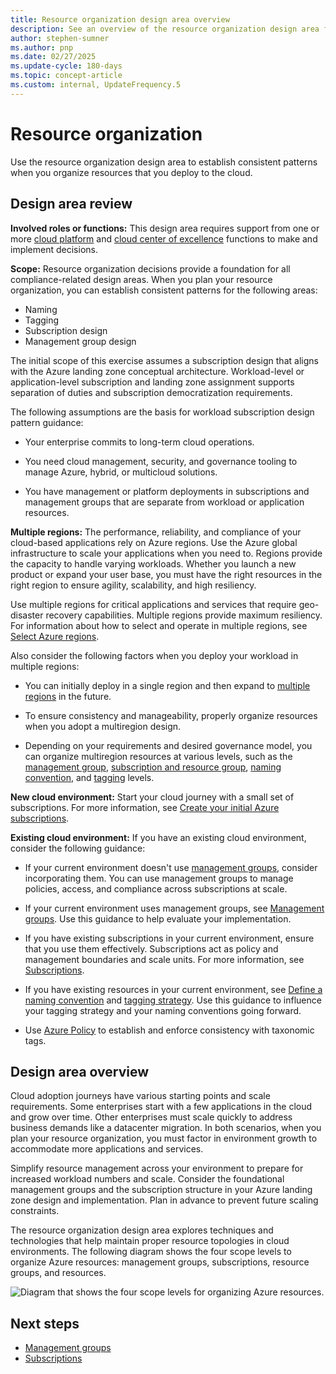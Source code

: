 ```yaml
---
title: Resource organization design area overview
description: See an overview of the resource organization design area for cloud deployments.
author: stephen-sumner
ms.author: pnp
ms.date: 02/27/2025
ms.update-cycle: 180-days
ms.topic: concept-article
ms.custom: internal, UpdateFrequency.5
---
```


# Resource organization

Use the resource organization design area to establish consistent patterns when you organize resources that you deploy to the cloud.

## Design area review

**Involved roles or functions:** This design area requires support from one or more [cloud platform](../../../organize/cloud-platform.md) and [cloud center of excellence](../../../organize/cloud-center-of-excellence.md) functions to make and implement decisions.

**Scope:** Resource organization decisions provide a foundation for all compliance-related design areas. When you plan your resource organization, you can establish consistent patterns for the following areas:

- Naming
- Tagging
- Subscription design
- Management group design

The initial scope of this exercise assumes a subscription design that aligns with the Azure landing zone conceptual architecture. Workload-level or application-level subscription and landing zone assignment supports separation of duties and subscription democratization requirements.

The following assumptions are the basis for workload subscription design pattern guidance:

- Your enterprise commits to long-term cloud operations.

- You need cloud management, security, and governance tooling to manage Azure, hybrid, or multicloud solutions.
- You have management or platform deployments in subscriptions and management groups that are separate from workload or application resources.

**Multiple regions:** The performance, reliability, and compliance of your cloud-based applications rely on Azure regions. Use the Azure global infrastructure to scale your applications when you need to. Regions provide the capacity to handle varying workloads. Whether you launch a new product or expand your user base, you must have the right resources in the right region to ensure agility, scalability, and high resiliency.

Use multiple regions for critical applications and services that require geo-disaster recovery capabilities. Multiple regions provide maximum resiliency. For information about how to select and operate in multiple regions, see [Select Azure regions](/azure/cloud-adoption-framework/ready/considerations/regions).

Also consider the following factors when you deploy your workload in multiple regions:

- You can initially deploy in a single region and then expand to [multiple regions](../../considerations/regions.md) in the future.

- To ensure consistency and manageability, properly organize resources when you adopt a multiregion design.  
- Depending on your requirements and desired governance model, you can organize multiregion resources at various levels, such as the [management group](resource-org-management-groups.md), [subscription and resource group](resource-org-subscriptions.md), [naming convention](../../azure-best-practices/resource-naming.md), and [tagging](../../azure-best-practices/resource-tagging.md) levels.

**New cloud environment:** Start your cloud journey with a small set of subscriptions. For more information, see [Create your initial Azure subscriptions](../../azure-setup-guide/initial-subscriptions.md).

**Existing cloud environment:** If you have an existing cloud environment, consider the following guidance:

- If your current environment doesn't use [management groups](resource-org-management-groups.md), consider incorporating them. You can use management groups to manage policies, access, and compliance across subscriptions at scale.

- If your current environment uses management groups, see [Management groups](resource-org-management-groups.md). Use this guidance to help evaluate your implementation.
- If you have existing subscriptions in your current environment, ensure that you use them effectively. Subscriptions act as policy and management boundaries and scale units. For more information, see [Subscriptions](resource-org-subscriptions.md).
- If you have existing resources in your current environment, see [Define a naming convention](/azure/cloud-adoption-framework/ready/azure-best-practices/resource-naming) and [tagging strategy](/azure/cloud-adoption-framework/ready/azure-best-practices/resource-tagging). Use this guidance to influence your tagging strategy and your naming conventions going forward.
- Use [Azure Policy](/azure/azure-resource-manager/management/tag-policies) to establish and enforce consistency with taxonomic tags.

## Design area overview

Cloud adoption journeys have various starting points and scale requirements. Some enterprises start with a few applications in the cloud and grow over time. Other enterprises must scale quickly to address business demands like a datacenter migration. In both scenarios, when you plan your resource organization, you must factor in environment growth to accommodate more applications and services.

Simplify resource management across your environment to prepare for increased workload numbers and scale. Consider the foundational management groups and the subscription structure in your Azure landing zone design and implementation. Plan in advance to prevent future scaling constraints.

The resource organization design area explores techniques and technologies that help maintain proper resource topologies in cloud environments. The following diagram shows the four scope levels to organize Azure resources: management groups, subscriptions, resource groups, and resources.

![Diagram that shows the four scope levels for organizing Azure resources.](../../azure-setup-guide/media/organize-resources/scope-levels.png)

## Next steps

- [Management groups](./resource-org-management-groups.md)
- [Subscriptions](./resource-org-subscriptions.md)
